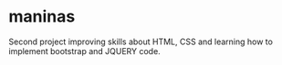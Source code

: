 # maninas

Second project improving skills about HTML, CSS and learning how to implement bootstrap and JQUERY code. 
